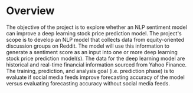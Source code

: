 # Overview
The objective of the project is to explore whether an NLP sentiment model can improve a deep learning stock price prediction model. The project's scope is to develop an NLP model that collects data from equity-oriented discussion groups on Reddit. The model will use this information to generate a sentiment score as an input into one or more deep learning stock price prediction model(s). The data for the deep learning model are historical and real-time financial information sourced from Yahoo Finance. The training, prediction, and analysis goal (i.e. prediction phase) is to evaluate if social media feeds improve forecasting accuracy of the model versus evaluating forecasting accuracy without social media feeds. 
